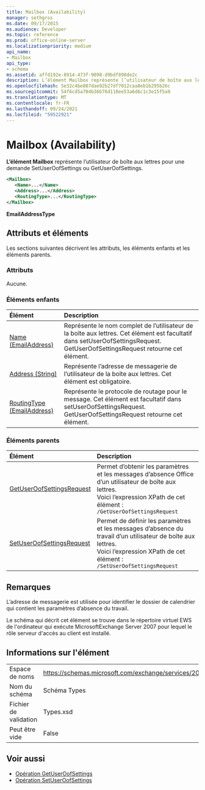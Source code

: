 ```yaml
---
title: Mailbox (Availability)
manager: sethgros
ms.date: 09/17/2015
ms.audience: Developer
ms.topic: reference
ms.prod: office-online-server
ms.localizationpriority: medium
api_name:
- Mailbox
api_type:
- schema
ms.assetid: affd192e-8914-473f-9098-d9bdf898de2c
description: L’élément Mailbox représente l’utilisateur de boîte aux lettres pour une demande SetUserOofSettings ou GetUserOofSettings.
ms.openlocfilehash: 5e32c4be807dae92b27df7012caa8eb1b295b26c
ms.sourcegitcommit: 54f6cd5a704b36b76d110ee53a6d6c1c3e15f5a9
ms.translationtype: MT
ms.contentlocale: fr-FR
ms.lasthandoff: 09/24/2021
ms.locfileid: "59522921"
---
```

# <a name="mailbox-availability"></a>Mailbox (Availability)

**L’élément Mailbox** représente l’utilisateur de boîte aux lettres pour une demande SetUserOofSettings ou GetUserOofSettings. 
  
```xml
<Mailbox>
   <Name>...</Name>
   <Address>...</Address>
   <RoutingType>...</RoutingType>
</Mailbox>
```

**EmailAddressType**

## <a name="attributes-and-elements"></a>Attributs et éléments

Les sections suivantes décrivent les attributs, les éléments enfants et les éléments parents.
  
### <a name="attributes"></a>Attributs

Aucune.
  
### <a name="child-elements"></a>Éléments enfants

|**Élément**|**Description**|
|:-----|:-----|
|[Name (EmailAddress)](name-emailaddress.md) <br/> |Représente le nom complet de l’utilisateur de la boîte aux lettres. Cet élément est facultatif dans setUserOofSettingsRequest. GetUserOofSettingsRequest retourne cet élément.  <br/> |
|[Address (String)](address-string.md) <br/> |Représente l’adresse de messagerie de l’utilisateur de la boîte aux lettres. Cet élément est obligatoire.  <br/> |
|[RoutingType (EmailAddress)](routingtype-emailaddress.md) <br/> |Représente le protocole de routage pour le message. Cet élément est facultatif dans setUserOofSettingsRequest. GetUserOofSettingsRequest retourne cet élément.  <br/> |
   
### <a name="parent-elements"></a>Éléments parents

|**Élément**|**Description**|
|:-----|:-----|
|[GetUserOofSettingsRequest](getuseroofsettingsrequest.md) <br/> |Permet d’obtenir les paramètres et les messages d’absence Office d’un utilisateur de boîte aux lettres.  <br/> Voici l’expression XPath de cet élément :  <br/>  `/GetUserOofSettingsRequest` <br/> |
|[SetUserOofSettingsRequest](setuseroofsettingsrequest.md) <br/> |Permet de définir les paramètres et les messages d’absence du travail d’un utilisateur de boîte aux lettres.  <br/> Voici l’expression XPath de cet élément :  <br/>  `/SetUserOofSettingsRequest` <br/> |
   
## <a name="remarks"></a>Remarques

L’adresse de messagerie est utilisée pour identifier le dossier de calendrier qui contient les paramètres d’absence du travail. 
  
Le schéma qui décrit cet élément se trouve dans le répertoire virtuel EWS de l'ordinateur qui exécute MicrosoftExchange Server 2007 pour lequel le rôle serveur d'accès au client est installé.
  
## <a name="element-information"></a>Informations sur l'élément

|||
|:-----|:-----|
|Espace de noms  <br/> |https://schemas.microsoft.com/exchange/services/2006/types  <br/> |
|Nom du schéma  <br/> |Schéma Types  <br/> |
|Fichier de validation  <br/> |Types.xsd  <br/> |
|Peut être vide  <br/> |False  <br/> |
   
## <a name="see-also"></a>Voir aussi

- [Opération GetUserOofSettings](getuseroofsettings-operation.md)
- [Opération SetUserOofSettings](setuseroofsettings-operation.md)

